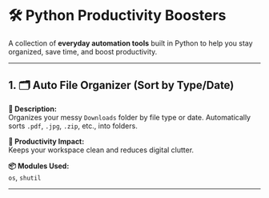 # 🛠️ Python Productivity Boosters

A collection of **everyday automation tools** built in Python to help you stay organized, save time, and boost productivity.

---

## 1. 🗂 Auto File Organizer (Sort by Type/Date)

**📌 Description:**  
Organizes your messy `Downloads` folder by file type or date. Automatically sorts `.pdf`, `.jpg`, `.zip`, etc., into folders.

**🚀 Productivity Impact:**  
Keeps your workspace clean and reduces digital clutter.

**📦 Modules Used:**  
`os`, `shutil`

---